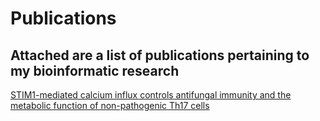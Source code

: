# Publications
Attached are a list of publications pertaining to my bioinformatic research
--

[STIM1-mediated calcium influx controls antifungal immunity and the metabolic function of non-pathogenic Th17 cells](https://doi.org/10.15252/emmm.201911592)
